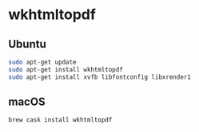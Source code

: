 # wkhtmltopdf

## Ubuntu

```bash
sudo apt-get update
sudo apt-get install wkhtmltopdf
sudo apt-get install xvfb libfontconfig libxrender1
```

## macOS

```bash
brew cask install wkhtmltopdf
```
